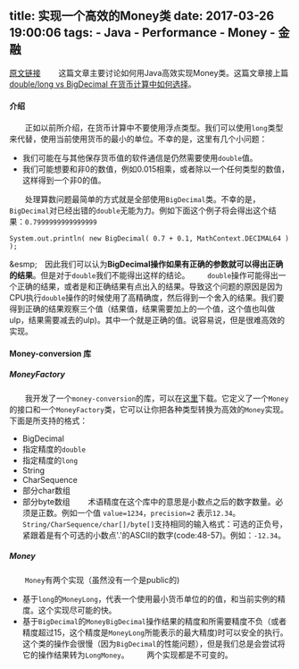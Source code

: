 title: 实现一个高效的Money类
date: 2017-03-26 19:00:06
tags:
    - Java
    - Performance
    - Money
    - 金融
---

[原文链接](http://java-performance.info/high-performance-money-class/)
&emsp;&emsp;这篇文章主要讨论如何用Java高效实现Money类。这篇文章接上篇[double/long vs BigDecimal 在货币计算中如何选择](http://java-performance.info/bigdecimal-vs-double-in-financial-calculations/)。
#### 介绍
&emsp;&emsp;正如以前所介绍，在货币计算中不要使用浮点类型。我们可以使用`long`类型来代替，使用当前使用货币的最小的单位。不幸的是，这里有几个小问题：
 * 我们可能在与其他保存货币值的软件通信是仍然需要使用`double`值。
 * 我们可能想要和非0的数值，例如0.015相乘，或者除以一个任何类型的数值，这样得到一个非0的值。

&emsp;&emsp;处理算数问题最简单的方式就是全部使用`BigDecimal`类。不幸的是，`BigDecimal`对已经出错的`double`无能为力。例如下面这个例子将会得出这个结果：`0.7999999999999999`
```
System.out.println( new BigDecimal( 0.7 + 0.1, MathContext.DECIMAL64 ) );
```
&esmp;&emsp;因此我们可以认为**BigDecimal操作如果有正确的参数就可以得出正确的结果**。但是对于`double`我们不能得出这样的结论。
&emsp;&emsp;`double`操作可能得出一个正确的结果，或者是和正确结果有点出入的结果。导致这个问题的原因是因为CPU执行`double`操作的时候使用了高精确度，然后得到一个舍入的结果。我们要得到正确的结果观察三个值（结果值，结果需要加上的一个值，这个值也叫做ulp，结果需要减去的ulp)。其中一个就是正确的值。说容易说，但是很难高效的实现。

#### Money-conversion 库
##### MoneyFactory

&emsp;&emsp;我开发了一个`money-conversion`的库，可以在[这里](https://github.com/mikvor/money-conversio)下载。它定义了一个`Money`的接口和一个`MoneyFactory`类，它可以让你把各种类型转换为高效的`Money`实现。下面是所支持的格式：
 * BigDecimal
 * 指定精度的`double`
 * 指定精度的`long`
 * String
 * CharSequence
 * 部分char数组
 * 部分byte数组
 &emsp;&emsp;术语精度在这个库中的意思是小数点之后的数字数量。必须是正数。例如一个值 `value=1234`，`precision=2` 表示`12.34`。
 &emsp;&emsp;`String/CharSequence/char[]/byte[]`支持相同的输入格式：可选的正负号，紧跟着是有个可选的小数点'.'的ASCII的数字(code:48-57)。例如：`-12.34`。
 ##### Money
 &emsp;&emsp;`Money`有两个实现（虽然没有一个是public的)
  * 基于`long`的`MoneyLong`，代表一个使用最小货币单位的的值，和当前实例的精度。这个实现尽可能的快。
  * 基于`BigDecimal`的`MoneyBigDecimal`操作结果的精度和所需要精度不负（或者精度超过15，这个精度是`MoneyLong`所能表示的最大精度)时可以安全的执行。这个类的操作会很慢（因为`BigDecimal`的性能问题），但是我们总是会尝试将它的操作结果转为`LongMoney`。
  &emsp;&emsp;两个实现都是不可变的。
 
 

